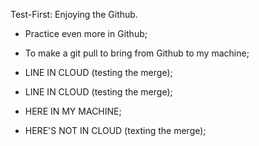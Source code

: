 Test-First:
Enjoying the Github.

- Practice even more in Github;
- To make a git pull to bring from Github to my machine;
- LINE IN CLOUD (testing the merge);

- LINE IN CLOUD (testing the merge);
- HERE IN MY MACHINE;
- HERE'S NOT IN CLOUD (texting the merge);



